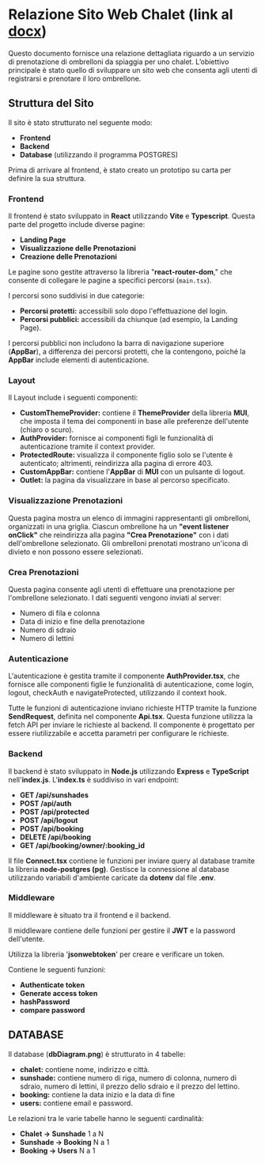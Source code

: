 # **Relazione Sito Web Chalet** (link al [docx](https://github.com/CarTania/beachbooking/blob/a7a69f501c57af46fd6704ec8f52e8d3a4adec58/Relazione%20sito%20web%20-%20chalet.docx))

Questo documento fornisce una relazione dettagliata riguardo a un servizio di prenotazione di ombrelloni da spiaggia per uno chalet. L’obiettivo principale è stato quello di sviluppare un sito web che consenta agli utenti di registrarsi e prenotare il loro ombrellone.

## **Struttura del Sito**

Il sito è stato strutturato nel seguente modo:

- **Frontend**
- **Backend**
- **Database** (utilizzando il programma POSTGRES)

Prima di arrivare al frontend, è stato creato un prototipo su carta per definire la sua struttura.

### **Frontend**

Il frontend è stato sviluppato in **React** utilizzando **Vite** e **Typescript**. Questa parte del progetto include diverse pagine:

- **Landing Page**
- **Visualizzazione delle Prenotazioni**
- **Creazione delle Prenotazioni**

Le pagine sono gestite attraverso la libreria "**react-router-dom**," che consente di collegare le pagine a specifici percorsi (`main.tsx`).

I percorsi sono suddivisi in due categorie:

- **Percorsi protetti:** accessibili solo dopo l'effettuazione del login.
- **Percorsi pubblici:** accessibili da chiunque (ad esempio, la Landing Page).

I percorsi pubblici non includono la barra di navigazione superiore (**AppBar**), a differenza dei percorsi protetti, che la contengono, poiché la **AppBar** include elementi di autenticazione.

### **Layout**

Il Layout include i seguenti componenti:

- **CustomThemeProvider:** contiene il **ThemeProvider** della libreria **MUI**, che imposta il tema dei componenti in base alle preferenze dell'utente (chiaro o scuro).
- **AuthProvider:** fornisce ai componenti figli le funzionalità di autenticazione tramite il context provider.
- **ProtectedRoute:** visualizza il componente figlio solo se l'utente è autenticato; altrimenti, reindirizza alla pagina di errore 403.
- **CustomAppBar:** contiene l'**AppBar** di **MUI** con un pulsante di logout.
- **Outlet:** la pagina da visualizzare in base al percorso specificato.

### **Visualizzazione Prenotazioni**

Questa pagina mostra un elenco di immagini rappresentanti gli ombrelloni, organizzati in una griglia. Ciascun ombrellone ha un **"event listener onClick"** che reindirizza alla pagina **"Crea Prenotazione"** con i dati dell'ombrellone selezionato. Gli ombrelloni prenotati mostrano un'icona di divieto e non possono essere selezionati.

### **Crea Prenotazioni**

Questa pagina consente agli utenti di effettuare una prenotazione per l'ombrellone selezionato. I dati seguenti vengono inviati al server:

- Numero di fila e colonna
- Data di inizio e fine della prenotazione
- Numero di sdraio
- Numero di lettini

### **Autenticazione**

L'autenticazione è gestita tramite il componente **AuthProvider.tsx**, che fornisce alle componenti figlie le funzionalità di autenticazione, come login, logout, checkAuth e navigateProtected, utilizzando il context hook.

Tutte le funzioni di autenticazione inviano richieste HTTP tramite la funzione **SendRequest**, definita nel componente **Api.tsx**. Questa funzione utilizza la fetch API per inviare le richieste al backend. Il componente è progettato per essere riutilizzabile e accetta parametri per configurare le richieste.

### **Backend**

Il backend è stato sviluppato in **Node.js** utilizzando **Express** e **TypeScript** nell'**index.js**. L'**index.ts** è suddiviso in vari endpoint:

- **GET /api/sunshades**
- **POST /api/auth**
- **POST /api/protected**
- **POST /api/logout**
- **POST /api/booking**
- **DELETE /api/booking**
- **GET /api/booking/owner/:booking_id**

Il file **Connect.tsx** contiene le funzioni per inviare query al database tramite la libreria **node-postgres (pg)**. Gestisce la connessione al database utilizzando variabili d'ambiente caricate da **dotenv** dal file **.env**.

### **Middleware**

Il middleware è situato tra il frontend e il backend.

Il middleware contiene delle funzioni per gestire il **JWT** e la password dell'utente.

Utilizza la libreria '**jsonwebtoken**' per creare e verificare un token.

Contiene le seguenti funzioni:

- **Authenticate token**
- **Generate access token**
- **hashPassword**
- **compare password**

## **DATABASE**

Il database (**dbDiagram.png**) è strutturato in 4 tabelle:

- **chalet:** contiene nome, indirizzo e città.
- **sunshade:** contiene numero di riga, numero di colonna, numero di sdraio, numero di lettini, il prezzo dello sdraio e il prezzo del lettino.
- **booking:** contiene la data inizio e la data di fine
- **users:** contiene email e password.

Le relazioni tra le varie tabelle hanno le seguenti cardinalità:

- **Chalet -> Sunshade** 1 a N
- **Sunshade -> Booking** N a 1
- **Booking -> Users** N a 1
